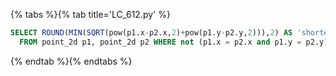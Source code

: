 {% tabs %}{% tab title='LC_612.py' %}

```sql
SELECT ROUND(MIN(SQRT(pow(p1.x-p2.x,2)+pow(p1.y-p2.y,2))),2) AS 'shortest'
  FROM point_2d p1, point_2d p2 WHERE not (p1.x = p2.x and p1.y = p2.y)
```

{% endtab %}{% endtabs %}
